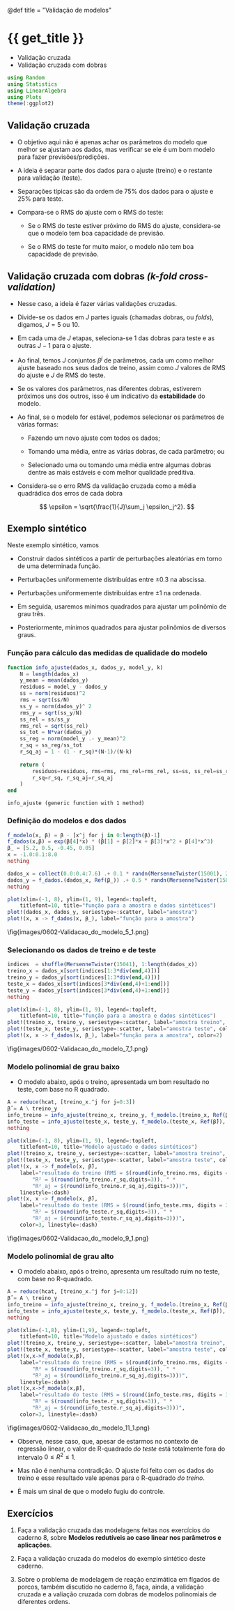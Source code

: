 
@def title = "Validação de modelos"

# {{ get_title }}

- Validação cruzada
- Validação cruzada com dobras

```julia
using Random
using Statistics
using LinearAlgebra
using Plots
theme(:ggplot2)
```



## Validação cruzada

- O objetivo aqui não é apenas achar os parâmetros do modelo que melhor se ajustam aos dados, mas verificar se ele é um bom modelo para fazer previsões/predições.

- A ideia é separar parte dos dados para o ajuste (treino) e o restante para validação (teste).

- Separações típicas são da ordem de 75% dos dados para o ajuste e 25% para teste.

- Compara-se o RMS do ajuste com o RMS do teste:

    - Se o RMS do teste estiver próximo do RMS do ajuste, considera-se que o modelo tem boa capacidade de previsão.

    - Se o RMS do teste for muito maior, o modelo não tem boa capacidade de previsão.


## Validação cruzada com dobras *(k-fold cross-validation)*

- Nesse caso, a ideia é fazer várias validações cruzadas.

- Divide-se os dados em $J$ partes iguais (chamadas dobras, ou *folds*), digamos, $J=5$ ou $10$.

- Em cada uma de $J$ etapas, seleciona-se 1 das dobras para teste e as outras $J-1$ para o ajuste.

- Ao final, temos $J$ conjuntos $\beta^{j}$ de parâmetros, cada um como melhor ajuste baseado nos seus dados de treino, assim como $J$ valores de RMS do ajuste e $J$ de RMS do teste.

- Se os valores dos parâmetros, nas diferentes dobras, estiverem próximos uns dos outros, isso é um indicativo da **estabilidade** do modelo.


- Ao final, se o modelo for estável, podemos selecionar os parâmetros de várias formas:

    - Fazendo um novo ajuste com todos os dados;
    
    - Tomando uma média, entre as várias dobras, de cada parâmetro; ou
    
    - Selecionado uma ou tomando uma média entre algumas dobras dentre as mais estáveis e com melhor qualidade preditiva.
    
- Considera-se o erro RMS da validação cruzada como a média quadrádica dos erros de cada dobra 

$$ \epsilon = \sqrt{\frac{1}{J}\sum_j \epsilon_j^2}.
$$


## Exemplo sintético

Neste exemplo sintético, vamos 

- Construir dados sintéticos a partir de perturbações aleatórias em torno de uma determinada função.

- Perturbações uniformemente distribuídas entre $\pm 0.3$ na abscissa.

- Perturbações uniformemente distribuídas entre $\pm 1$ na ordenada.

- Em seguida, usaremos mínimos quadrados para ajustar um polinômio de grau três.

- Posteriormente, mínimos quadrados para ajustar polinômios de diversos graus.


### Função para cálculo das medidas de qualidade do modelo

```julia
function info_ajuste(dados_x, dados_y, model_y, k)
    N = length(dados_x)
    y_mean = mean(dados_y)
    residuos = model_y - dados_y
    ss = norm(residuos)^2
    rms = sqrt(ss/N)
    ss_y = norm(dados_y)^ 2
    rms_y = sqrt(ss_y/N)
    ss_rel = ss/ss_y
    rms_rel = sqrt(ss_rel)
    ss_tot = N*var(dados_y)
    ss_reg = norm(model_y .- y_mean)^2
    r_sq = ss_reg/ss_tot
    r_sq_aj = 1 - (1 - r_sq)*(N-1)/(N-k)
    
    return (
        residuos=residuos, rms=rms, rms_rel=rms_rel, ss=ss, ss_rel=ss_rel,
        r_sq=r_sq, r_sq_aj=r_sq_aj
    )
end
```

```
info_ajuste (generic function with 1 method)
```




### Definição do modelos e dos dados

```julia
f_modelo(x, β) = β ⋅ [x^j for j in 0:length(β)-1]
f_dados(x,β) = exp(β[4]*x) * (β[1] + β[2]*x + β[3]*x^2 + β[4]*x^3)
β̲ = [5.2, 0.5, -0.45, 0.05]
x = -1.0:0.1:8.0
nothing
```


```julia
dados_x = collect(0.0:0.4:7.6) .+ 0.1 * randn(MersenneTwister(15001), 20)
dados_y = f_dados.(dados_x, Ref(β̲)) .+ 0.5 * randn(MersenneTwister(15021), 20)
nothing
```


```julia
plot(xlim=(-1, 8), ylim=(1, 9), legend=:topleft,
    titlefont=10, title="função para a amostra e dados sintéticos")
plot!(dados_x, dados_y, seriestype=:scatter, label="amostra")
plot!(x, x -> f_dados(x, β̲), label="função para a amostra")
```

\fig{images/0602-Validacao_do_modelo_5_1.png}


### Selecionando os dados de treino e de teste

```julia
indices  = shuffle(MersenneTwister(15041), 1:length(dados_x))
treino_x = dados_x[sort(indices[1:3*div(end,4)])]
treino_y = dados_y[sort(indices[1:3*div(end,4)])]
teste_x = dados_x[sort(indices[3*div(end,4)+1:end])]
teste_y = dados_y[sort(indices[3*div(end,4)+1:end])]
nothing
```


```julia
plot(xlim=(-1, 8), ylim=(1, 9), legend=:topleft,
    titlefont=10, title="função para a amostra e dados sintéticos")
plot!(treino_x, treino_y, seriestype=:scatter, label="amostra treino", color=1)
plot!(teste_x, teste_y, seriestype=:scatter, label="amostra teste", color=:orange)
plot!(x, x -> f_dados(x, β̲), label="função para a amostra", color=2)
```

\fig{images/0602-Validacao_do_modelo_7_1.png}


### Modelo polinomial de grau baixo

* O modelo abaixo, após  o treino, apresentada um bom resultado no teste, com base no R quadrado.

```julia
A = reduce(hcat, [treino_x.^j for j=0:3])
β̂ = A \ treino_y
info_treino = info_ajuste(treino_x, treino_y, f_modelo.(treino_x, Ref(β̂)), length(β̂))
info_teste = info_ajuste(teste_x, teste_y, f_modelo.(teste_x, Ref(β̂)), length(β̂))
nothing
```


```julia
plot(xlim=(-1, 8), ylim=(1, 9), legend=:topleft,
    titlefont=10, title="Modelo ajustado e dados sintéticos")
plot!(treino_x, treino_y, seriestype=:scatter, label="amostra treino", color=1)
plot!(teste_x, teste_y, seriestype=:scatter, label="amostra teste", color=:orange)
plot!(x, x -> f_modelo(x, β̂),
    label="resultado do treino (RMS = $(round(info_treino.rms, digits = 3)), " * 
        "R² = $(round(info_treino.r_sq,digits=3)), " * 
        "R²_aj = $(round(info_treino.r_sq_aj,digits=3)))",
    linestyle=:dash)
plot!(x, x -> f_modelo(x, β̂),
    label="resultado do teste (RMS = $(round(info_teste.rms, digits = 3)), " *
        "R² = $(round(info_teste.r_sq,digits=3)), " *
        "R²_aj = $(round(info_teste.r_sq_aj,digits=3)))",
    color=3, linestyle=:dash)
```

\fig{images/0602-Validacao_do_modelo_9_1.png}


### Modelo polinomial de grau alto

* O modelo abaixo, após  o treino, apresenta um resultado ruim no teste, com base no R-quadrado.

```julia
A = reduce(hcat, [treino_x.^j for j=0:12])
β̂ = A \ treino_y
info_treino = info_ajuste(treino_x, treino_y, f_modelo.(treino_x, Ref(β̂)), length(β̂))
info_teste = info_ajuste(teste_x, teste_y, f_modelo.(teste_x, Ref(β̂)), length(β̂))
nothing
```


```julia
plot(xlim=(-1,8), ylim=(1,9), legend=:topleft,
    titlefont=10, title="Modelo ajustado e dados sintéticos")
plot!(treino_x, treino_y, seriestype=:scatter, label="amostra treino", color=1)
plot!(teste_x, teste_y, seriestype=:scatter, label="amostra teste", color=:orange)
plot!(x,x->f_modelo(x,β̂),
    label="resultado do treino (RMS = $(round(info_treino.rms, digits = 3)), " * 
        "R² = $(round(info_treino.r_sq,digits=3)), " * 
        "R²_aj = $(round(info_treino.r_sq_aj,digits=3)))",
    linestyle=:dash)
plot!(x,x->f_modelo(x,β̂),
    label="resultado do teste (RMS = $(round(info_teste.rms, digits = 3)), " *
        "R² = $(round(info_teste.r_sq,digits=3)), " *
        "R²_aj = $(round(info_teste.r_sq_aj,digits=3)))",
    color=3, linestyle=:dash)
```

\fig{images/0602-Validacao_do_modelo_11_1.png}


* Observe, nesse caso, que, apesar de estarmos no contexto de regressão linear, o valor de R-quadrado *do teste* está totalmente fora do intervalo $0 \leq R^2 \leq 1$.

* Mas não é nenhuma contradição. O ajuste foi feito com os dados do treino e esse resultado vale apenas para o R-quadrado *do treino*.

* É mais um sinal de que o modelo fugiu do controle.


## Exercícios

1. Faça a validação cruzada das modelagens feitas nos exercícios do caderno 8, sobre **Modelos redutíveis ao caso linear nos parâmetros e aplicações**.

1. Faça a validação cruzada do modelos do exemplo sintético deste caderno.

1. Sobre o problema de modelagem de reação enzimática em fígados de porcos, também discutido no caderno 8, faça, ainda, a validação cruzada e a valiação cruzada com dobras de modelos polinomiais de diferentes ordens.
